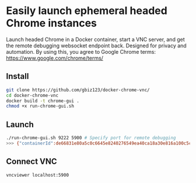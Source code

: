 # Easily launch ephemeral headed Chrome instances
Launch headed Chrome in a Docker container, start a VNC server, and get the remote debugging websocket endpoint back.
Designed for privacy and automation.
By using this, you agree to Google Chrome terms: https://www.google.com/chrome/terms/

## Install
```bash
git clone https://github.com/gbiz123/docker-chrome-vnc/
cd docker-chrome-vnc
docker build -t chrome-gui .
chmod +x run-chrome-gui.sh
```

## Launch
```bash
./run-chrome-gui.sh 9222 5900 # Specify port for remote debugging
>>> {"containerId":de66831e80a5c0c6645e8240276549ea40ca18a30e816a100c5c28c4e139bfe3,"wsEndpoint":ws://localhost:9222/devtools/browser/8c6ff95f-f609-49eb-b701-d46b3e0e1c89}
```

## Connect VNC
```bash
vncviewer localhost:5900
```
